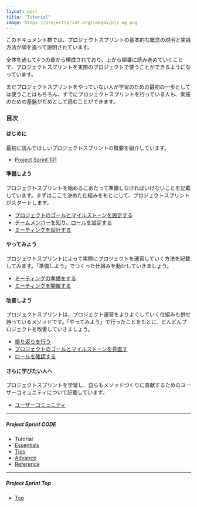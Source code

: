 ```yaml
---
layout: post
title: "Tutorial"
image: https://projectsprint.org/images/pjs_og.png
---
```


このドキュメント群では、プロジェクトスプリントの基本的な概念の説明と実践方法が順を追って説明されています。

全体を通して4つの章から構成されており、上から順番に読み進めていくことで、プロジェクトスプリントを実際のプロジェクトで使うことができるようになっています。

まだプロジェクトスプリントをやっていない人が学習のための最初の一歩としては使うことはもちろん、すでにプロジェクトスプリントを行っている人も、実施のための基盤がためとして読むことができます。

### 目次

#### はじめに
最初に読んでほしいプロジェクトスプリントの概要を紹介しています。

  - [Project Sprint 101](section1-1.md)

#### 準備しよう
プロジェクトスプリントを始めるにあたって準備しなければいけないことを記載しています。まずはここで決めた仕組みをもとにして、プロジェクトスプリントがスタートします。

- [プロジェクトのゴールとマイルストーンを設定する](section2-1.md)
- [チームメンバーを知り、ロールを設定する](section2-2.md)
- [ミーティングを設計する](section2-3.md)

#### やってみよう
プロジェクトスプリントによって実際にプロジェクトを運営していく方法を記載してみます。「準備しよう」でつくった仕組みを動かしていきましょう。

- [ミーティングの準備をする](section3-1.md)
- [ミーティングを開催する](section3-2.md)

#### 改善しよう
プロジェクトスプリントは、プロジェクト運営をよりよくしていく仕組みも併せ持っているメソッドです。「やってみよう」で行ったことをもとに、どんどんプロジェクトを改善していきましょう。

- [振り返りを行う](section4-1.md)
- [プロジェクトのゴールとマイルストーンを見直す](section4-2.md)
- [ロールを確認する](section4-3.md)

#### さらに学びたい人へ
プロジェクトスプリントを学習し、自らもメソッドづくりに貢献するためのユーザーコミュニティについて記載しています。

- [ユーザーコミュニティ](section5-1.md)

---

##### Project Sprint CODE
- Tutorial
- [Essentials](../essentials.md)
- [Tips](../tips/index.md)
- [Advance](../advance.md)
- [Reference](../reference.md)

---

##### Project Sprint Top
- [Top](/ja/index.md)

